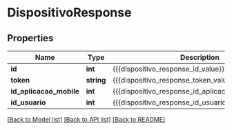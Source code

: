 # DispositivoResponse

## Properties
Name | Type | Description | Notes
------------ | ------------- | ------------- | -------------
**id** | **int** | {{{dispositivo_response_id_value}}} | [optional] 
**token** | **string** | {{{dispositivo_response_token_value}}} | [optional] 
**id_aplicacao_mobile** | **int** | {{{dispositivo_response_id_aplicacao_mobile_value}}} | [optional] 
**id_usuario** | **int** | {{{dispositivo_response_id_usuario_value}}} | [optional] 

[[Back to Model list]](../README.md#documentation-for-models) [[Back to API list]](../README.md#documentation-for-api-endpoints) [[Back to README]](../README.md)


